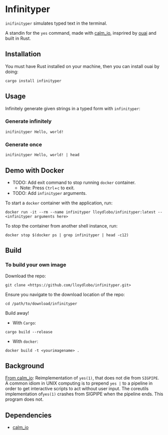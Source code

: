 # Infinityper

`inifinityper` simulates typed text in the terminal.

A standin for the `yes` command, made with [calm_io](https://github.com/myrrlyn/calm_io),
insprired by [ouai](https://github.com/Kerollmops/ouai) and built in Rust.

## Installation

You must have Rust installed on your machine, then you can install ouai by doing:

```shell
cargo install infinityper
```

## Usage

Infinitely generate given strings in a typed form with `infinityper`:

### Generate infinitely

```shell
inifinityper Hello, world!
```

### Generate once

```shell
inifinityper Hello, world! | head
```

## Demo with Docker

- TODO: Add exit command to stop running `docker` container.
  - Note: Press `Ctrl`+`c` to exit.
- TODO: Add `infinityper` arguments.

To start a `docker` container with the application, run:

```shell
docker run -it --rm --name infinityper lloydlobo/infinityper:latest -- <infinityper arguments here>
```

To stop the container from another shell instance, run:

```shell
docker stop $(docker ps | grep infinityper | head -c12)
```

## Build

### To build your own image

Download the repo:

```shell
git clone <https://github.com/lloydlobo/infinityper.git>
```

Ensure you navigate to the download location of the repo:

```shell
cd /path/to/download/infinityper
```

Build away!

- With `Cargo`:

```shell
cargo build --release
```

- With `docker`:

```shell
docker build -t <yourimagename> .
```

## Background

[From calm_io](https://github.com/myrrlyn/calm_io/blob/main/examples/good_yes.rs):
Reimplementation of `yes(1)`, that does not die from `SIGPIPE`.
A common idiom in UNIX computing is to prepend `yes |` to a pipeline in order to
get interactive scripts to act without user input. The coreutils implementation
of`yes(1)` crashes from SIGPIPE when the pipeline ends.
This program does not.

## Dependencies

- [calm_io](https://crates.io/calm_io)
